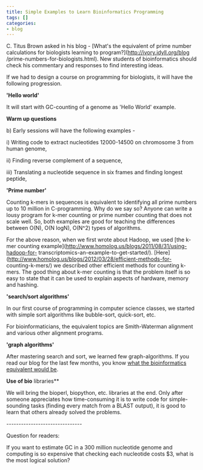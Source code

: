 ```yaml
---
title: Simple Examples to Learn Bioinformatics Programming
tags: []
categories:
- blog
---
```

C. Titus Brown asked in his blog - [What's the equivalent of prime number
calculations for biologists learning to program?](http://ivory.idyll.org/blog
/prime-numbers-for-biologists.html). New students of bioinformatics should
check his commentary and responses to find interesting ideas.
<!--more-->

If we had to design a course on programming for biologists, it will have the
following progression.

**'Hello world'**

It will start with GC-counting of a genome as 'Hello World' example.

**Warm up questions**

b) Early sessions will have the following examples -

i) Writing code to extract nucleotides 12000-14500 on chromosome 3 from human
genome,

ii) Finding reverse complement of a sequence,

iii) Translating a nucleotide sequence in six frames and finding longest
peptide,

**'Prime number'**

Counting k-mers in sequences is equivalent to identifying all prime numbers up
to 10 million in C-programming. Why do we say so? Anyone can write a lousy
program for k-mer counting or prime number counting that does not scale well.
So, both examples are good for teaching the differences between O(N), O(N
logN), O(N^2) types of algorithms.

For the above reason, when we first wrote about Hadoop, we used [the k-mer
counting example](http://www.homolog.us/blogs/2011/08/31/using-hadoop-for-
transcriptomics-an-example-to-get-started/).
[Here](http://www.homolog.us/blogs/2012/03/28/efficient-methods-for-
counting-k-mers/) we described other efficient methods for counting k-mers.
The good thing about k-mer counting is that the problem itself is so easy to
state that it can be used to explain aspects of hardware, memory and hashing.

**'search/sort algorithms'**

In our first course of programming in computer science classes, we started
with simple sort algorithms like bubble-sort, quick-sort, etc.

For bioinformaticians, the equivalent topics are Smith-Waterman alignment and
various other alignment programs.

**'graph algorithms'**

After mastering search and sort, we learned few graph-algorithms. If you read
our blog for the last few months, you know [what the bioinformatics equivalent
would be](http://www.homolog.us/blogs/2011/07/28/de-bruijn-graphs-i/).

**Use of bio** libraries**

We will bring the bioperl, biopython, etc. libraries at the end. Only after
someone appreciates how time-consuming it is to write code for simple-sounding
tasks (finding every match from a BLAST output), it is good to learn that
others already solved the problems.

\-------------------------------

Question for readers:

If you want to estimate GC in a 300 million nucleotide genome and computing is
so expensive that checking each nucleotide costs $3, what is the most logical
solution?

